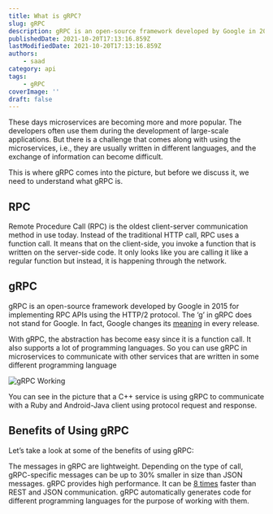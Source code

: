 ```yaml
---
title: What is gRPC?
slug: gRPC
description: gRPC is an open-source framework developed by Google in 2015 for implementing RPC APIs using the HTTP/2 protocol.
publishedDate: 2021-10-20T17:13:16.859Z
lastModifiedDate: 2021-10-20T17:13:16.859Z
authors:
    - saad
category: api
tags:
    - gRPC
coverImage: ''
draft: false
---
```


<Lead>
These days microservices are becoming more and more popular. The developers often use them during the development of large-scale applications. But there is a challenge that comes along with using the microservices, i.e., they are usually written in different languages, and the exchange of information can become difficult.
</Lead>

This is where gRPC comes into the picture, but before we discuss it, we need to understand what gRPC is.

## RPC

Remote Procedure Call (RPC) is the oldest client-server communication method in use today. Instead of the traditional HTTP call, RPC uses a function call. It means that on the client-side, you invoke a function that is written on the server-side code. It only looks like you are calling it like a regular function but instead, it is happening through the network.

## gRPC

gRPC is an open-source framework developed by Google in 2015 for implementing RPC APIs using the HTTP/2 protocol. The ‘g’ in gRPC does not stand for Google. In fact, Google changes its [meaning](https://github.com/grpc/grpc/blob/master/doc/g_stands_for.md) in every release.

With gRPC, the abstraction has become easy since it is a function call. It also supports a lot of programming languages. So you can use gRPC in microservices to communicate with other services that are written in some different programming language

![gRPC Working](https://raw.githubusercontent.com/RapidAPI/DevRel-Stack-Data/4b35dafeacc6f9bb87915fea98c24aeef85094f0/guides/posts/saad/gRPC/images/gRPC.jpg)

You can see in the picture that a C++ service is using gRPC to communicate with a Ruby and Android-Java client using protocol request and response.

## Benefits of Using gRPC

Let’s take a look at some of the benefits of using gRPC:

The messages in gRPC are lightweight. Depending on the type of call, gRPC-specific messages can be up to 30% smaller in size than JSON messages.
gRPC provides high performance. It can be [8 times](https://docs.microsoft.com/en-us/dotnet/architecture/cloud-native/grpc) faster than REST and JSON communication.
gRPC automatically generates code for different programming languages for the purpose of working with them.
